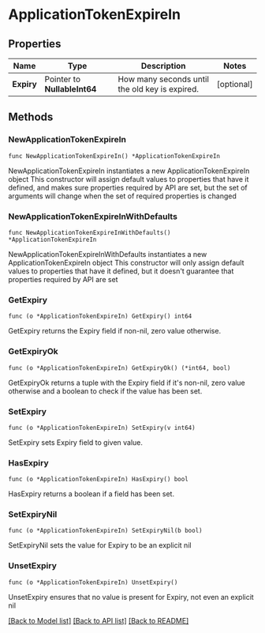 # ApplicationTokenExpireIn

## Properties

Name | Type | Description | Notes
------------ | ------------- | ------------- | -------------
**Expiry** | Pointer to **NullableInt64** | How many seconds until the old key is expired. | [optional] 

## Methods

### NewApplicationTokenExpireIn

`func NewApplicationTokenExpireIn() *ApplicationTokenExpireIn`

NewApplicationTokenExpireIn instantiates a new ApplicationTokenExpireIn object
This constructor will assign default values to properties that have it defined,
and makes sure properties required by API are set, but the set of arguments
will change when the set of required properties is changed

### NewApplicationTokenExpireInWithDefaults

`func NewApplicationTokenExpireInWithDefaults() *ApplicationTokenExpireIn`

NewApplicationTokenExpireInWithDefaults instantiates a new ApplicationTokenExpireIn object
This constructor will only assign default values to properties that have it defined,
but it doesn't guarantee that properties required by API are set

### GetExpiry

`func (o *ApplicationTokenExpireIn) GetExpiry() int64`

GetExpiry returns the Expiry field if non-nil, zero value otherwise.

### GetExpiryOk

`func (o *ApplicationTokenExpireIn) GetExpiryOk() (*int64, bool)`

GetExpiryOk returns a tuple with the Expiry field if it's non-nil, zero value otherwise
and a boolean to check if the value has been set.

### SetExpiry

`func (o *ApplicationTokenExpireIn) SetExpiry(v int64)`

SetExpiry sets Expiry field to given value.

### HasExpiry

`func (o *ApplicationTokenExpireIn) HasExpiry() bool`

HasExpiry returns a boolean if a field has been set.

### SetExpiryNil

`func (o *ApplicationTokenExpireIn) SetExpiryNil(b bool)`

 SetExpiryNil sets the value for Expiry to be an explicit nil

### UnsetExpiry
`func (o *ApplicationTokenExpireIn) UnsetExpiry()`

UnsetExpiry ensures that no value is present for Expiry, not even an explicit nil

[[Back to Model list]](../README.md#documentation-for-models) [[Back to API list]](../README.md#documentation-for-api-endpoints) [[Back to README]](../README.md)


